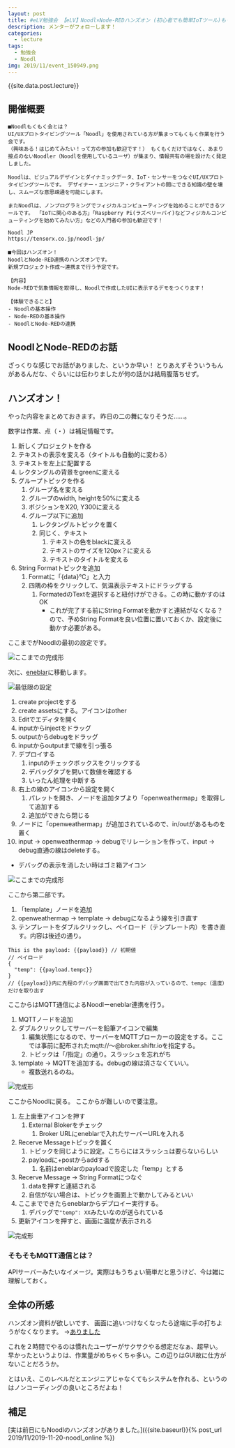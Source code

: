 ```yaml
---
layout: post
title: #eLV勉強会 【eLV】Noodl×Node-REDハンズオン (初心者でも簡単IoTツール)もくもく会 ＃2
description: メンターがフォローします！
categories:
  - lecture
tags:
  - 勉強会
  - Noodl
img: 2019/11/event_150949.png
---
```

{{site.data.post.lecture}}

## 開催概要
```
■Noodlもくもく会とは？
UI/UXプロトタイピングツール「Noodl」を使用されている方が集まってもくもく作業を行う会です。
（興味ある！はじめてみたい！って方の参加も歓迎です！） もくもくだけではなく、あまり接点のないNoodler（Noodlを使用しているユーザ）が集まり、情報共有の場を設けたく発足しました。

Noodlは、ビジュアルデザインとダイナミックデータ、IoT・センサーをつなぐUI/UXプロトタイピングツールです。 デザイナー・エンジニア・クライアントの間にできる知識の壁を壊し、スムーズな意思疎通を可能にします。

またNoodlは、ノンプログラミングでフィジカルコンピューティングを始めることができるツールです。 「IoTに関心のある方」「Raspberry Pi(ラズベリーパイ)などフィジカルコンピューティングを始めてみたい方」などの入門者の参加も歓迎です！

Noodl JP
https://tensorx.co.jp/noodl-jp/

■今回はハンズオン！
NoodlとNode-RED連携のハンズオンです。
新規プロジェクト作成～連携まで行う予定です。

【内容】
Node-REDで気象情報を取得し、Noodlで作成したUIに表示するデモをつくります！

【体験できること】
- Noodlの基本操作
- Node-REDの基本操作
- NoodlとNode-REDの連携
```

## NoodlとNode-REDのお話
ざっくりな感じでお話がありました、というか早い！
とりあえずそういうもんがあるんだな、ぐらいには伝わりましたが何の話かは結局腹落ちせず。

## ハンズオン！
やった内容をまとめておきます。
昨日の二の舞になりそうだ……。

数字は作業、点（・）は補足情報です。

1. 新しくプロジェクトを作る
1. テキストの表示を変える（タイトルも自動的に変わる）
1. テキストを左上に配置する
1. レクタングルの背景をgreenに変える
1. グループトピックを作る
    1. グループ名を変える
    1. グループのwidth, heightを50%に変える
    1. ポジションをX20, Y300に変える
    1. グループ以下に追加
        1. レクタングルトピックを置く
        1. 同じく、テキスト
            1. テキストの色をblackに変える
            1. テキストのサイズを120px？に変える
            1. テキストのタイトルを変える
1. String Formatトピックを追加
    1. Formatに「{data}℃」と入力
    1. 四隅の枠をクリックして、気温表示テキストにドラッグする
        1. FormatedのTextを選択すると紐付けができる。この時に動かすのはOK
            - これが完了する前にString Formatを動かすと連結がなくなる？ので、予めString Formatを良い位置に置いておくか、設定後に動かす必要がある。

ここまでがNoodlの最初の設定です。

![ここまでの完成形]({{site.baseurl}}/{{site.data.path.img}}/2019/11/noodl_try.png)

次に、[eneblar](https://enebular.com/)に移動します。

![最低限の設定]({{site.baseurl}}/{{site.data.path.img}}/2019/11/eneblar_inout.png)

1. create projectをする
1. create assetsにする。アイコンはother
1. Editでエディタを開く
1. inputからinjectをドラッグ
1. outputからdebugをドラッグ
1. inputからoutputまで線を引っ張る
1. デプロイする
    1. inputのチェックボックスをクリックする
    1. デバッグタブを開いて数値を確認する
    1. いったん処理を中断する
1. 右上の線のアイコンから設定を開く
    1. パレットを開き、ノードを追加タブより「openweathermap」を取得して追加する
    1. 追加ができたら閉じる
1. ノードに「openweathermap」が追加されているので、in/outがあるものを置く
1. input -> openweathermap -> debugでリレーションを作って、input -> debug直通の線はdeleteする。
- デバッグの表示を消したい時はゴミ箱アイコン

![ここまでの完成形]({{site.baseurl}}/{{site.data.path.img}}/2019/11/eneblar_call.png)

ここから第二部です。

1. 「template」ノードを追加
1. openweathermap -> template -> debugになるよう線を引き直す
1. テンプレートをダブルクリックし、ペイロード（テンプレート内）を書き直す。内容は後述の通り。

```
This is the payload: {{payload}} // 初期値
// ペイロード
{
  "temp": {{payload.tempc}}
}
// {{payload}}内に先程のデバッグ画面で出てきた内容が入っているので、tempc（温度）だけを取り出す
```

ここからはMQTT通信によるNoodlーeneblar連携を行う。

1. MQTTノードを追加
1. ダブルクリックしてサーバーを鉛筆アイコンで編集
    1. 編集状態になるので、サーバーをMQTTブローカーの設定をする。ここでは事前に配布されたmqtt://～@broker.shiftr.ioを指定する。
    1. トピックは「/指定」の通り。スラッシュを忘れがち
1. template -> MQTTを追加する。debugの線は消さなくていい。
    - 複数送れるのね。

![完成形]({{site.baseurl}}/{{site.data.path.img}}/2019/11/eneblar_complete.png)

ここからNoodlに戻る。
ここからが難しいので要注意。

1. 左上歯車アイコンを押す
    1. External Blokerをチェック
        1. Broker URLにeneblarで入れたサーバーURLを入れる
1. Recerve Messageトピックを置く
    1. トピックを同じように設定。こちらにはスラッシュは要らないらしい
    1. payloadに+postからaddする
        1. 名前はeneblarのpayloadで設定した「temp」とする
1. Recerve Message -> String Formatにつなぐ
    1. dataを押すと連結される
    1. 自信がない場合は、トピックを画面上で動かしてみるといい
1. ここまでできたらeneblarからデプロイー実行する。
    1. デバッグで`"temp": XX`みたいなのが送られている
1. 更新アイコンを押すと、画面に温度が表示される

![完成形]({{site.baseurl}}/{{site.data.path.img}}/2019/11/noodl_complete.png)

### そもそもMQTT通信とは？
APIサーバーみたいなイメージ。実際はもうちょい簡単だと思うけど、今は雑に理解しておく。

## 全体の所感
ハンズオン資料が欲しいです、
画面に追いつけなくなったら途端に手の打ちようがなくなります。
→[ありました](https://speakerdeck.com/maepu/noodlxnode-redhanzuon)

これを２時間でやるのは慣れたユーザーがサクサクやる想定だなぁ、超早い。
早かったというよりは、作業量がめちゃくちゃ多い。この辺りはGUI故に仕方がないことだろうか。

とはいえ、このレベルだとエンジニアじゃなくてもシステムを作れる、というのはノンコーディングの良いところだよね！

## 補足
[実は前日にもNoodlのハンズオンがありました。]({{site.baseurl}}{% post_url 2019/11/2019-11-20-noodl_online %})

